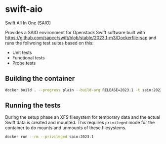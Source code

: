 # swift-aio
Swift All In One (SAIO)

Provides a SAIO environment for Openstack Swift software built with https://github.com/sapcc/swift/blob/stable/2023.1-m3/Dockerfile-sap and runs the follwoing test suites based on this:
* Unit tests
* Functional tests
* Probe tests

## Building the container

```bash
docker build . --progress plain --build-arg RELEASE=2023.1 -t saio:2023.1
```

## Running the tests

During the setup phase an XFS filesystem for temporary data and the actual Swift data is created and mounted. This requires `privileged` mode for the container to do mounts and unmounts of these filesystems.

```bash
docker run --rm --privileged saio:2023.1
```
